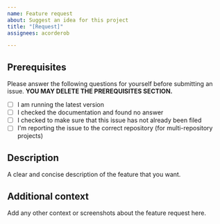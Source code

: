 ```yaml
---
name: Feature request
about: Suggest an idea for this project
title: "[Request]"
assignees: acorderob

---
```


## Prerequisites

Please answer the following questions for yourself before submitting an issue. **YOU MAY DELETE THE PREREQUISITES SECTION.**

- [ ] I am running the latest version
- [ ] I checked the documentation and found no answer
- [ ] I checked to make sure that this issue has not already been filed
- [ ] I'm reporting the issue to the correct repository (for multi-repository projects)

## Description

A clear and concise description of the feature that you want.

## Additional context

Add any other context or screenshots about the feature request here.
